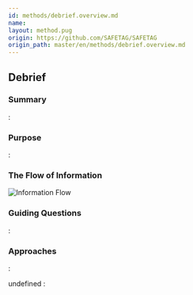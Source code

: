 ```yaml
---
id: methods/debrief.overview.md
name: 
layout: method.pug
origin: https://github.com/SAFETAG/SAFETAG
origin_path: master/en/methods/debrief.overview.md
---
```

## Debrief

### Summary
:[](../methods/debrief/summary.md)
### Purpose
:[](../methods/debrief/purpose.md)
### The Flow of Information
![ Information Flow](images/info_flows/debrief.svg)

### Guiding Questions
:[](../methods/debrief/guiding_questions.md)
### Approaches
:[](../methods/debrief/approaches.md)

undefined
:[](../references/footnotes.md)
